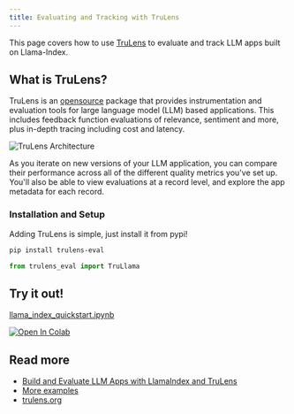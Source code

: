 ```yaml
---
title: Evaluating and Tracking with TruLens
---
```


This page covers how to use [TruLens](https://trulens.org) to evaluate and track LLM apps built on Llama-Index.

## What is TruLens?

TruLens is an [opensource](https://github.com/truera/trulens) package that provides instrumentation and evaluation tools for large language model (LLM) based applications. This includes feedback function evaluations of relevance, sentiment and more, plus in-depth tracing including cost and latency.

![TruLens Architecture](https://www.trulens.org/Assets/image/TruLens_Architecture.png)

As you iterate on new versions of your LLM application, you can compare their performance across all of the different quality metrics you've set up. You'll also be able to view evaluations at a record level, and explore the app metadata for each record.

### Installation and Setup

Adding TruLens is simple, just install it from pypi!

```sh
pip install trulens-eval
```

```python
from trulens_eval import TruLlama
```

## Try it out!

[llama_index_quickstart.ipynb](https://github.com/truera/trulens/blob/trulens-eval-0.20.3/trulens_eval/examples/quickstart/llama_index_quickstart.ipynb)

[![Open In Colab](https://colab.research.google.com/assets/colab-badge.svg)](https://colab.research.google.com/github/truera/trulens/blob/main/trulens_eval/examples/quickstart/llama_index_quickstart.ipynb)

## Read more

- [Build and Evaluate LLM Apps with LlamaIndex and TruLens](https://medium.com/llamaindex-blog/build-and-evaluate-llm-apps-with-llamaindex-and-trulens-6749e030d83c)
- [More examples](https://github.com/truera/trulens/tree/main/trulens_eval/examples/expositional/frameworks/llama_index)
- [trulens.org](https://www.trulens.org/)
